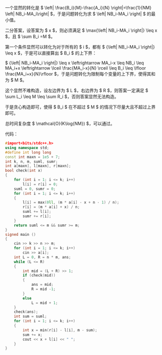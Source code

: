 一个显然的转化是 $ \left| \frac{B_i}{M}-\frac{A_i}{N} \right|=\frac{1}{NM} \left| NB_i-MA_i\right| $，于是问题转化为求 $ \left| NB_i-MA_i \right| $ 的最小值。

二分答案，设答案为 $ x $，则必须满足 $ \max{\left| NB_i-MA_i \right|} \leq x $，且 $ \sum B_i =M $。

第一个条件显然可以转化为对于所有的 $ i $，都有 $ {\left| NB_i-MA_i \right|} \leq x $，于是可以直接算出 $ B_i $ 的上下界：

$ {\left| NB_i-MA_i \right|} \leq x \leftrightarrow MA_i-x \leq NB_i \leq MA_i+x \leftrightarrow \lceil \frac{MA_i-x}{N} \rceil \leq B_i \leq \lfloor \frac{MA_i+x}{N}\rfloor $，于是问题转化为限制每个变量的上下界，使得其和为 $ M $。

这个显然不难构造，设左边界为 $ L $，右边界为 $ R $，则答案一定满足 $ \sum L_i \leq M \leq \sum R_i $，否则答案显然无法构造。

于是贪心构造即可，使得 $ B_i $ 在不超过 $ M $ 的情况下尽量大且不超过上界即可。

总时间复杂度 $ \mathcal{O}(K\log{NM}) $，可以通过。

代码：

```cpp
#import<bits/stdc++.h>
using namespace std;
#define int long long
const int maxn = 1e5 + 7;
int k, n, m, suml, sumr;
int a[maxn], l[maxn], r[maxn];
bool check(int x) 
{
	for (int i = 1; i <= k; i++) 
		l[i] = r[i] = 0;
	suml = 0, sumr = 0;
	for (int i = 1; i <= k; i++) 
    {
		l[i] = max(0ll, (m * a[i] - x + n - 1) / n);
		r[i] = (m * a[i] + x) / n;
		suml += l[i];
		sumr += r[i];
	}
	return suml <= m && sumr >= m;
}
signed main () 
{
	cin >> k >> n >> m;
	for (int i = 1; i <= k; i++) 
		cin >> a[i];
	int L = 0, R = n * m, ans;
	while (L <= R) 
    {
		int mid = (L + R) >> 1;
		if (check(mid)) 
        {
			ans = mid;
			R = mid -1;
		} 
        else 
			L = mid + 1;
	}
	check(ans);
	int sum = suml;
	for (int i = 1; i <= k; i++) 
    {
		int x = min(r[i] - l[i], m - sum);
        sum += x;
        cout << x + l[i] << " ";
	}
}
```
